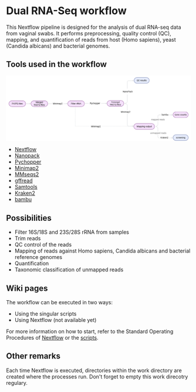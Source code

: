 # Dual RNA-Seq workflow
This Nextflow pipeline is designed for the analysis of dual RNA-seq data from vaginal swabs. It performs preprocessing, quality control (QC), mapping, and quantification of reads from host (Homo sapiens), yeast (Candida albicans) and bacterial genomes.

## Tools used in the workflow

<img src="images/Pipeline.png" alt="Pipeline" width="800" style="display:block; margin-left:auto; margin-right:auto;"/>

* [Nextflow](https://www.nextflow.io/)
* [Nanopack](https://github.com/wdecoster/nanopack)
* [Pychopper](https://github.com/epi2me-labs/pychopper)
* [Minimap2](https://github.com/lh3/minimap2)
* [MMseqs2](https://github.com/soedinglab/MMseqs2)
* [gffread](https://github.com/gpertea/gffread)
* [Samtools](http://www.htslib.org/)
* [Kraken2](https://ccb.jhu.edu/software/kraken/)
* [bambu](https://hub.docker.com/r/mathiasverbeke/bambu_runner)

## Possibilities
- Filter 16S/18S and 23S/28S rRNA from samples
- Trim reads
- QC control of the reads
- Mapping of reads against Homo sapiens, Candida albicans and bacterial reference genomes
- Quantification
- Taxonomic classification of unmapped reads

## Wiki pages
The workflow can be executed in two ways:  
- Using the singular scripts
- Using Nextflow (not available yet)

For more information on how to start, refer to the Standard Operating Procedures of [Nextflow](https://github.com/MeryemAk/dRNASeq/wiki/Standard-Operating-Procedure-for-Nextflow) or the [scripts](https://github.com/MeryemAk/dRNASeq/wiki/Standard-Operating-Procedure-for-scripts).

## Other remarks
Each time Nextflow is executed, directories within the work directory are created where the processes run. Don't forget to empty this work direcotry regulary.


